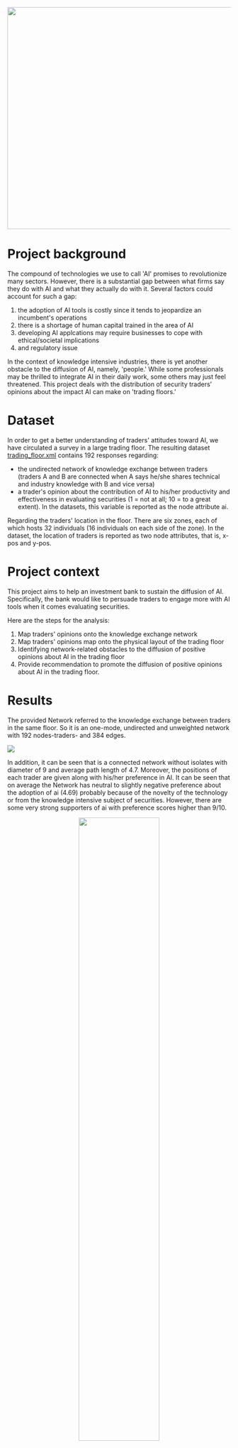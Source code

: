 <p align="center">
  <img src="cover_trading.jpg" width="900" height="500">
</p>

# Project background

The compound of technologies we use to call 'AI' promises to revolutionize many sectors. However, there is a substantial gap between what firms say they do with AI and what they actually do with it. Several factors could account for such a gap: 
1.	the adoption of AI tools is costly since it tends to jeopardize an incumbent's operations  
2.	there is a shortage of human capital trained in the area of AI 
3.	developing AI applcations may require businesses to cope with ethical/societal implications 
4.	and regulatory issue

In the context of knowledge intensive industries, there is yet another obstacle to the diffusion of AI, namely, 'people.' While some professionals may be thrilled to integrate AI in their daily work, some others may just feel threatened. This project deals with the distribution of security traders’ opinions about the impact AI can make on 'trading floors.'

# Dataset

In order to get a better understanding of traders' attitudes toward AI, we have circulated a survey in a large trading floor. The resulting dataset [trading_floor.xml]( https://github.com/simoneSantoni/net-analysis-smm638/blob/9114bedfde4195f2e5ed4fa5c868e3d41b26f939/finalCourseProject/trading_floor.xml) contains 192 responses regarding:
- the undirected network of knowledge exchange between traders (traders A and B are connected when A says he/she shares technical and industry knowledge with B and vice versa)
- a trader's opinion about the contribution of AI to his/her productivity and effectiveness in evaluating securities (1 = not at all; 10 = to a great extent). In the datasets, this variable is reported as the node attribute ai.

Regarding the traders' location in the floor. 
There are six zones, each of which hosts 32 individuals (16 individuals on each side of the zone). In the dataset, the location of traders is reported as two node attributes, that is, x-pos and y-pos.

# Project context

This project aims to help an investment bank to sustain the diffusion of AI. Specifically, the bank would like to persuade traders to engage more with AI tools when it comes evaluating securities.

Here are the steps for the analysis:
1.	Map traders' opinions onto the knowledge exchange network
2.	Map traders' opinions map onto the physical layout of the trading floor
3.	Identifying network-related obstacles to the diffusion of positive opinions about AI in the trading floor
4.	Provide recommendation to promote the diffusion of positive opinions about AI in the trading floor.

# Results

The provided Network referred to the knowledge exchange between traders in the same floor. So it is an one-mode, undirected and unweighted network with 192 nodes-traders- and 384 edges.

<img src="Graphs/Knowledge_Exchange_Network.png">

In addition, it can be seen that is a connected network without isolates with diameter of 9 and average path length of 4.7. Moreover, the positions of each trader are given along with his/her preference in AI. It can be seen that on average the Network has neutral to slightly negative preference about the adoption of ai (4.69) probably because of the novelty of the technology or from the knowledge intensive subject of securities. However, there are some very strong supporters of ai with preference scores higher than 9/10.

<p align="center">
  <img src="Graphs/AI_Distribution.png" width=60% height=60%> 
</p>

These opinions are spread in the trading floor and we can see that some close nodes seems to have similar preferences towards AI, but these is something to examine because despite their close position can not have a knowledge exchange interaction.

<img src="Graphs/Knowledge_Exchange_In trading_floor.png"> 

In order to assess which nodes had the more influence on the Network we need to understand the network’s structure and the connectivity of each node. A first metric that examine that is the degree distribution.

<p align="center">
  <img src="Graphs/Degree_Distribution.png" width=60% height=60%> 
</p>

Based on the graph, the distribution of the degrees of the nodes seem to follow the normal distribution with most variables have 4 degrees and equal amount of more and less connected nodes. Also we can see that we have 1 node that is very well connected (7 degrees). This can be an indication of potential hubs in the network. In order to examine that we will use centrality measures of each node.

<p align="center">
  <img src="Graphs/Centralities.png" width=60% height=60%> 
</p>

For the matrix above we can see that the degree centrality is not much correlated with betweenness centrality and eigenvector centrality, this indicates that all the nodes aren't necessary connected in similar way and so the network deviates form a random structure. Moreover, the Betweenness centrality can differ substantially for nodes with the same degree which indicates a potential modularity of the network and some nodes can be more important than others in the connectivity of those structures. Specifically, we can see that there is 1 clear hub and another 4 nodes that are well more connected that the others. However in order to diffuse the positive opinion of AI we need to examine this modularity’s indication because they can oppose barrier in our process. One potential obstacle in a core-periphery setting of this diffusion can be a conservative position of the core nodes which in general control the flow of information in the network and can act strategically based on their preference.

<p align="center">
  <img src="Graphs/Heatmap_Core_Periphery.png" width=60% height=60%> 
</p>

The heatmap significantly deviates from the Adjacency Matrix proposed by Borgatti and Everett meaning that there is not evidence of Core-periphery structure. Another important barrier of the diffusion is the existence of densely connected communities. By using the Girvan Newman algorithm we can detect 13 communities with densities range (0.12-0.42) which indicates some potential obstacles of diffusion of AI innovation. This communities are displayed in the trading floor and it can be seen that closer in the physical space nodes tends to be in the same community.

<img src="Graphs/Communitites_In_trading_floor.png"> 

In order to examine this relationship of distance in Ai preferences , we compute the similarity of each pair of nodes connected with an edge and regress them with their distances in the physical space. Based on the results of the regression we can see that the physical distance of each node doesn’t affect the node’s AI preferences (p-value= 0.82>0.05 and R2 =0.00). Having a better understanding of the Network, we can try initiate the diffusion of the innovation using a model of direct-benefits effected proposed by Stephen Morris in order to model the Cascading Behavior in the Network. The model propose that each node’s tendency to adopt an behavior depends on self-interest and the proportion of neighbors adopting. To indicate the self-interest we calculate the payoff of each node of the potential adoption base on his/her AI preference. Then we simulate multiple diffusion cases with different thresholds above which all the nodes become adopters and then by assigning each community as early adopters.

<p align="center">
  <img src="Graphs/Results.png" width=65% height=65%> 
</p>
The results shown that on average the diffusion stops after 3 stages and the maximum number of adopters appeared in threshold 0.5. Lastly, the nodes of the community 5 (including hub) along with those with AI preferences higher than 9/10 is the most influential regarding the spread of the innovation. Consequently, in order for the client to promote the diffusion of positive opinions about AI in the trading floor and influence the most trader, the analysis recommend two courses of action. Firstly, to educate the traders about the benefits of AI in their work in order to increase the preferences of neutral ones and secondly to start the diffusion of innovation from nodes in the 5th community and those with preference above 9/10.
